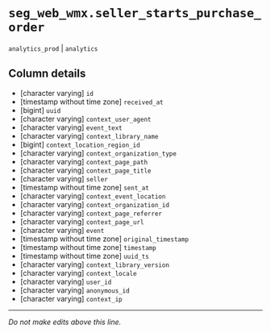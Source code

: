 # `seg_web_wmx.seller_starts_purchase_order`
`analytics_prod` | `analytics`

## Column details
* [character varying] `id`
* [timestamp without time zone] `received_at`
* [bigint]    `uuid`
* [character varying] `context_user_agent`
* [character varying] `event_text`
* [character varying] `context_library_name`
* [bigint]    `context_location_region_id`
* [character varying] `context_organization_type`
* [character varying] `context_page_path`
* [character varying] `context_page_title`
* [character varying] `seller`
* [timestamp without time zone] `sent_at`
* [character varying] `context_event_location`
* [character varying] `context_organization_id`
* [character varying] `context_page_referrer`
* [character varying] `context_page_url`
* [character varying] `event`
* [timestamp without time zone] `original_timestamp`
* [timestamp without time zone] `timestamp`
* [timestamp without time zone] `uuid_ts`
* [character varying] `context_library_version`
* [character varying] `context_locale`
* [character varying] `user_id`
* [character varying] `anonymous_id`
* [character varying] `context_ip`

-------------------------------------------------------------------------------
*Do not make edits above this line.*
